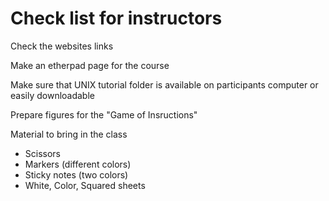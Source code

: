 # Check list for instructors

Check the websites links

Make an etherpad page for the course

Make sure that UNIX tutorial folder is available on participants computer or easily downloadable

Prepare figures for the "Game of Insructions"

Material to bring in the class
- Scissors
- Markers (different colors)
- Sticky notes (two colors)
- White, Color, Squared sheets
